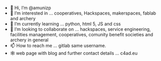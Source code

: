 - 👋 Hi, I’m @amunizp
- 👀 I’m interested in ... cooperatives, Hackspaces, makerspaces, fablab and archery
- 🌱 I’m currently learning ... python, html 5, JS and css
- 💞️ I’m looking to collaborate on ... hackspaces, service engineering, facilities management, cooperatives, comunity benefit societies and archery in general
- 📫 How to reach me ... gitlab same username. 
- 🕸️ web page with blog and further contact details  ... c4ad.eu

<!---
amunizp/amunizp is a ✨ special ✨ repository because its `README.md` (this file) appears on your GitHub profile.
You can click the Preview link to take a look at your changes.
--->
